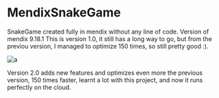 # MendixSnakeGame
SnakeGame created fully in mendix without any line of code. Version of mendix 9.18.1
This is version 1.0, it still has a long way to go, but from the previou version, I managed to optimize 150 times, so still pretty good :).

![a](https://user-images.githubusercontent.com/96741532/203094736-e297f748-5034-460f-a983-74e22efba491.png)

Version 2.0 adds new features and optimizes even more the previous version, 150 times faster, learnt a lot with this project, and now it runs perfectly on the cloud.
